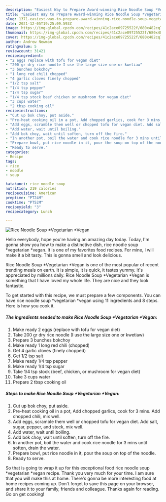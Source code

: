 ```yaml
---
description: "Easiest Way to Prepare Award-winning Rice Noodle Soup *Vegetarian *Vegan"
title: "Easiest Way to Prepare Award-winning Rice Noodle Soup *Vegetarian *Vegan"
slug: 1371-easiest-way-to-prepare-award-winning-rice-noodle-soup-vegetarian-vegan
date: 2021-12-05T19:25:09.593Z
image: https://img-global.cpcdn.com/recipes/41c2ace09725522f/680x482cq70/rice-noodle-soup-vegetarian-vegan-recipe-main-photo.jpg
thumbnail: https://img-global.cpcdn.com/recipes/41c2ace09725522f/680x482cq70/rice-noodle-soup-vegetarian-vegan-recipe-main-photo.jpg
cover: https://img-global.cpcdn.com/recipes/41c2ace09725522f/680x482cq70/rice-noodle-soup-vegetarian-vegan-recipe-main-photo.jpg
author: Andrew Newman
ratingvalue: 5
reviewcount: 31421
recipeingredient:
- "2 eggs replace with tofu for vegan diet"
- "200 gr dry rice noodle I use the large size one or kwetiaw"
- "3 bunches bokchoy"
- "1 long red chili chopped"
- "4 garlic cloves finely chopped"
- "1/2 tsp salt"
- "1/4 tsp pepper"
- "1/4 tsp sugar"
- "1/4 tsp stock beef chicken or mushroom for vegan diet"
- "3 cups water"
- "2 tbsp cooking oil"
recipeinstructions:
- "Cut up bok choy, put aside."
- "Pre-heat cooking oil in a pot, Add chopped garlics, cook for 3 mins. Add chopped chili, mix well."
- "Add eggs, scramble them well or chopped tofu for vegan diet. Add salt, sugar, pepper, and stock, mix well."
- "Add water, wait until boiling."
- "Add bok choy, wait until soften, turn off the fire."
- "In another pot, boil the water and cook rice noodle for 3 mins until soften, drain the water."
- "Prepare bowl, put rice noodle in it, pour the soup on top of the noodle."
- "Ready to serve."
categories:
- Recipe
tags:
- rice
- noodle
- soup

katakunci: rice noodle soup 
nutrition: 219 calories
recipecuisine: American
preptime: "PT24M"
cooktime: "PT52M"
recipeyield: "3"
recipecategory: Lunch

---
```



![Rice Noodle Soup *Vegetarian *Vegan](https://img-global.cpcdn.com/recipes/41c2ace09725522f/680x482cq70/rice-noodle-soup-vegetarian-vegan-recipe-main-photo.jpg)

Hello everybody, hope you're having an amazing day today. Today, I'm gonna show you how to make a distinctive dish, rice noodle soup *vegetarian *vegan. It is one of my favorites food recipes. For mine, I will make it a bit tasty. This is gonna smell and look delicious.



Rice Noodle Soup *Vegetarian *Vegan is one of the most popular of recent trending meals on earth. It is simple, it is quick, it tastes yummy. It's appreciated by millions daily. Rice Noodle Soup *Vegetarian *Vegan is something that I have loved my whole life. They are nice and they look fantastic.


To get started with this recipe, we must prepare a few components. You can have rice noodle soup *vegetarian *vegan using 11 ingredients and 8 steps. Here is how you cook it.

<!--inarticleads1-->

##### The ingredients needed to make Rice Noodle Soup *Vegetarian *Vegan:

1. Make ready 2 eggs (replace with tofu for vegan diet)
1. Take 200 gr dry rice noodle (I use the large size one or kwetiaw)
1. Prepare 3 bunches bokchoy
1. Make ready 1 long red chili (chopped)
1. Get 4 garlic cloves (finely chopped)
1. Get 1/2 tsp salt
1. Make ready 1/4 tsp pepper
1. Make ready 1/4 tsp sugar
1. Take 1/4 tsp stock (beef, chicken, or mushroom for vegan diet)
1. Take 3 cups water
1. Prepare 2 tbsp cooking oil




<!--inarticleads2-->

##### Steps to make Rice Noodle Soup *Vegetarian *Vegan:

1. Cut up bok choy, put aside.
1. Pre-heat cooking oil in a pot, Add chopped garlics, cook for 3 mins. Add chopped chili, mix well.
1. Add eggs, scramble them well or chopped tofu for vegan diet. Add salt, sugar, pepper, and stock, mix well.
1. Add water, wait until boiling.
1. Add bok choy, wait until soften, turn off the fire.
1. In another pot, boil the water and cook rice noodle for 3 mins until soften, drain the water.
1. Prepare bowl, put rice noodle in it, pour the soup on top of the noodle.
1. Ready to serve.




So that is going to wrap it up for this exceptional food rice noodle soup *vegetarian *vegan recipe. Thank you very much for your time. I am sure that you will make this at home. There's gonna be more interesting food at home recipes coming up. Don't forget to save this page on your browser, and share it to your family, friends and colleague. Thanks again for reading. Go on get cooking!
